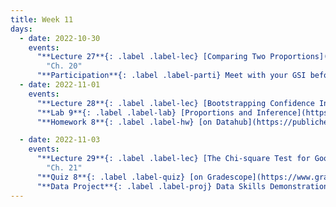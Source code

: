 ```yaml
---
title: Week 11
days:
  - date: 2022-10-30
    events:
      "**Lecture 27**{: .label .label-lec} [Comparing Two Proportions](https://ph142-ucb.github.io/fa23/src/lec/Lec27_Comparing-two-proportions.pdf) [(Recording)](https://berkeley.zoom.us/rec/share/FsjX7zmkPSbQwk-JTGkgPRFZNadyXn7AeL-5PgaXMRp0ZxoBCfKQifWaytJTCamv.P3S15iF3du_8U1z9)":
        "Ch. 20"
      "**Participation**{: .label .label-parti} Meet with your GSI before submitting Part II ":
  - date: 2022-11-01
    events:
      "**Lecture 28**{: .label .label-lec} [Bootstrapping Confidence Intervals](https://ph142-ucb.github.io/fa23/src/lec/Lec28_bootstrapping.pdf) [(Recording)](https://berkeley.zoom.us/rec/share/Uflm2xrqMzQ5sUaT4_CcvP0lHQCvyPBK3mCLtd4LPNBt9F62NT8damuZjThMSDE.lHCs7LlMsttNfcys)": 
      "**Lab 9**{: .label .label-lab} [Proportions and Inference](https://publichealth.datahub.berkeley.edu/hub/user-redirect/git-pull?repo=https%3A%2F%2Fgithub.com%2Fph142-ucb%2Fph142-fa23&urlpath=rstudio%2F&branch=main) (Due Nov 3rd)":
      "**Homework 8**{: .label .label-hw} [on Datahub](https://publichealth.datahub.berkeley.edu/hub/user-redirect/git-pull?repo=https%3A%2F%2Fgithub.com%2Fph142-ucb%2Fph142-fa23&urlpath=rstudio%2F&branch=main)":

  - date: 2022-11-03
    events:
      "**Lecture 29**{: .label .label-lec} [The Chi-square Test for Goodness of Fit](https://ph142-ucb.github.io/fa23/src/lec/Lec29_Inference-categorical-var-greater-than-2-levels.pdf) [(Recording)](https://berkeley.zoom.us/rec/share/mXcjoRbC3OYGiUt8UXNHPwKXXZFghs6EgR8whZmmpofwJs508Ea_F2f9JGpKxV2-.fENq9S9l0G4SOR8q)":
        "Ch. 21"
      "**Quiz 8**{: .label .label-quiz} [on Gradescope](https://www.gradescope.com/courses/575069) (Open 24hr, Due Nov. 3rd, 11:59 PM PST)":
      "**Data Project**{: .label .label-proj} Data Skills Demonstration Part II (Due 5:00 PM PST)":
---
```


